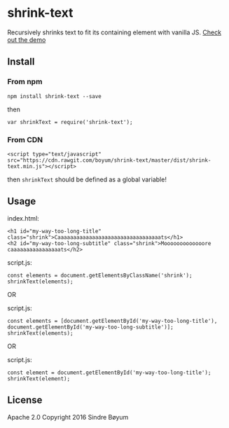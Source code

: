 # shrink-text
Recursively shrinks text to fit its containing element with vanilla JS.
[Check out the demo](https://boyum.github.io/shrink-text/demo/)

## Install
### From npm
```
npm install shrink-text --save
```

then

```
var shrinkText = require('shrink-text');
```
### From CDN
```
<script type="text/javascript" src="https://cdn.rawgit.com/boyum/shrink-text/master/dist/shrink-text.min.js"></script>
```

then `shrinkText` should be defined as a global variable!

## Usage

index.html:
```
<h1 id="my-way-too-long-title" class="shrink">Caaaaaaaaaaaaaaaaaaaaaaaaaaaaaaaaats</h1>
<h2 id="my-way-too-long-subtitle" class="shrink">Mooooooooooooore caaaaaaaaaaaaaaaats</h2>
```

script.js:
```
const elements = document.getElementsByClassName('shrink');
shrinkText(elements);
```

OR

script.js:
```
const elements = [document.getElementById('my-way-too-long-title'), document.getElementById('my-way-too-long-subtitle')];
shrinkText(elements);
```

OR 

script.js:
``` 
const element = document.getElementById('my-way-too-long-title');
shrinkText(element);
```

## License
Apache 2.0
Copyright 2016 Sindre Bøyum
